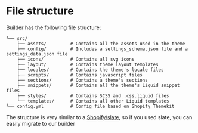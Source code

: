 # File structure

Builder has the following file structure:

```
└── src/
    ├── assets/         # Contains all the assets used in the theme
    ├── config/         # Includes a settings_schema.json file and a settings_data.json file
    ├── icons/          # Contains all svg icons
    ├── layout/         # Contains theme layout templates
    ├── locales/        # Contains the theme's locale files
    ├── scripts/        # Contains javascript files
    ├── sections/       # Contains a theme's sections
    ├── snippets/       # Contains all the theme's Liquid snippet files
    ├── styles/         # Contains SCSS and .css.liquid files
    └── templates/      # Contains all other Liquid templates
└── config.yml          # Config file based on Shopify Themekit
```

The structure is very similar to a [Shopify/slate](https://github.com/Shopify/slate), so if you used slate, you can easily migrate to our builder
